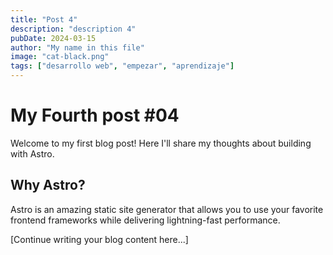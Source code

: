 ```yaml
---
title: "Post 4"
description: "description 4"
pubDate: 2024-03-15
author: "My name in this file"
image: "cat-black.png"
tags: ["desarrollo web", "empezar", "aprendizaje"]
---
```


# My Fourth post #04

Welcome to my first blog post! Here I'll share my thoughts about building with Astro.

## Why Astro?

Astro is an amazing static site generator that allows you to use your favorite frontend frameworks while delivering lightning-fast performance.

[Continue writing your blog content here...]
